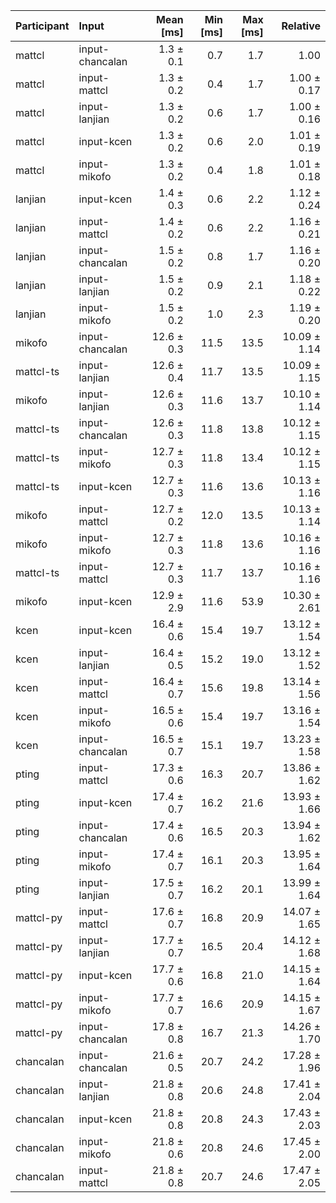 | Participant | Input | Mean [ms] | Min [ms] | Max [ms] | Relative |
|:---|:---|---:|---:|---:|---:|
| mattcl | input-chancalan | 1.3 ± 0.1 | 0.7 | 1.7 | 1.00 |
| mattcl | input-mattcl | 1.3 ± 0.2 | 0.4 | 1.7 | 1.00 ± 0.17 |
| mattcl | input-lanjian | 1.3 ± 0.2 | 0.6 | 1.7 | 1.00 ± 0.16 |
| mattcl | input-kcen | 1.3 ± 0.2 | 0.6 | 2.0 | 1.01 ± 0.19 |
| mattcl | input-mikofo | 1.3 ± 0.2 | 0.4 | 1.8 | 1.01 ± 0.18 |
| lanjian | input-kcen | 1.4 ± 0.3 | 0.6 | 2.2 | 1.12 ± 0.24 |
| lanjian | input-mattcl | 1.4 ± 0.2 | 0.6 | 2.2 | 1.16 ± 0.21 |
| lanjian | input-chancalan | 1.5 ± 0.2 | 0.8 | 1.7 | 1.16 ± 0.20 |
| lanjian | input-lanjian | 1.5 ± 0.2 | 0.9 | 2.1 | 1.18 ± 0.22 |
| lanjian | input-mikofo | 1.5 ± 0.2 | 1.0 | 2.3 | 1.19 ± 0.20 |
| mikofo | input-chancalan | 12.6 ± 0.3 | 11.5 | 13.5 | 10.09 ± 1.14 |
| mattcl-ts | input-lanjian | 12.6 ± 0.4 | 11.7 | 13.5 | 10.09 ± 1.15 |
| mikofo | input-lanjian | 12.6 ± 0.3 | 11.6 | 13.7 | 10.10 ± 1.14 |
| mattcl-ts | input-chancalan | 12.6 ± 0.3 | 11.8 | 13.8 | 10.12 ± 1.15 |
| mattcl-ts | input-mikofo | 12.7 ± 0.3 | 11.8 | 13.4 | 10.12 ± 1.15 |
| mattcl-ts | input-kcen | 12.7 ± 0.3 | 11.6 | 13.6 | 10.13 ± 1.16 |
| mikofo | input-mattcl | 12.7 ± 0.2 | 12.0 | 13.5 | 10.13 ± 1.14 |
| mikofo | input-mikofo | 12.7 ± 0.3 | 11.8 | 13.6 | 10.16 ± 1.16 |
| mattcl-ts | input-mattcl | 12.7 ± 0.3 | 11.7 | 13.7 | 10.16 ± 1.16 |
| mikofo | input-kcen | 12.9 ± 2.9 | 11.6 | 53.9 | 10.30 ± 2.61 |
| kcen | input-kcen | 16.4 ± 0.6 | 15.4 | 19.7 | 13.12 ± 1.54 |
| kcen | input-lanjian | 16.4 ± 0.5 | 15.2 | 19.0 | 13.12 ± 1.52 |
| kcen | input-mattcl | 16.4 ± 0.7 | 15.6 | 19.8 | 13.14 ± 1.56 |
| kcen | input-mikofo | 16.5 ± 0.6 | 15.4 | 19.7 | 13.16 ± 1.54 |
| kcen | input-chancalan | 16.5 ± 0.7 | 15.1 | 19.7 | 13.23 ± 1.58 |
| pting | input-mattcl | 17.3 ± 0.6 | 16.3 | 20.7 | 13.86 ± 1.62 |
| pting | input-kcen | 17.4 ± 0.7 | 16.2 | 21.6 | 13.93 ± 1.66 |
| pting | input-chancalan | 17.4 ± 0.6 | 16.5 | 20.3 | 13.94 ± 1.62 |
| pting | input-mikofo | 17.4 ± 0.7 | 16.1 | 20.3 | 13.95 ± 1.64 |
| pting | input-lanjian | 17.5 ± 0.7 | 16.2 | 20.1 | 13.99 ± 1.64 |
| mattcl-py | input-mattcl | 17.6 ± 0.7 | 16.8 | 20.9 | 14.07 ± 1.65 |
| mattcl-py | input-lanjian | 17.7 ± 0.7 | 16.5 | 20.4 | 14.12 ± 1.68 |
| mattcl-py | input-kcen | 17.7 ± 0.6 | 16.8 | 21.0 | 14.15 ± 1.64 |
| mattcl-py | input-mikofo | 17.7 ± 0.7 | 16.6 | 20.9 | 14.15 ± 1.67 |
| mattcl-py | input-chancalan | 17.8 ± 0.8 | 16.7 | 21.3 | 14.26 ± 1.70 |
| chancalan | input-chancalan | 21.6 ± 0.5 | 20.7 | 24.2 | 17.28 ± 1.96 |
| chancalan | input-lanjian | 21.8 ± 0.8 | 20.6 | 24.8 | 17.41 ± 2.04 |
| chancalan | input-kcen | 21.8 ± 0.8 | 20.8 | 24.3 | 17.43 ± 2.03 |
| chancalan | input-mikofo | 21.8 ± 0.6 | 20.8 | 24.6 | 17.45 ± 2.00 |
| chancalan | input-mattcl | 21.8 ± 0.8 | 20.7 | 24.6 | 17.47 ± 2.05 |
